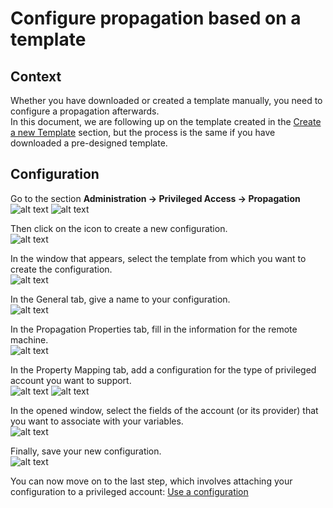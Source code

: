 ﻿# Configure propagation based on a template

## Context

Whether you have downloaded or created a template manually, you need to configure a propagation afterwards.   
In this document, we are following up on the template created in the [Create a new Template](./Create-A-Template.md) section, but the process is the same if you have downloaded a pre-designed template.

## Configuration

Go to the section **Administration -> Privileged Access -> Propagation**   
![alt text](../Images/propagation-scripts/admin-privileged-access-menu.png)
![alt text](../Images/propagation-scripts/propagation-menu.png)

Then click on the icon to create a new configuration.   
![alt text](../Images/propagation-scripts/configuration/config-step1.png)

In the window that appears, select the template from which you want to create the configuration.   
![alt text](../Images/propagation-scripts/configuration/config-step2.png)

In the General tab, give a name to your configuration.   
![alt text](../Images/propagation-scripts/configuration/config-step3.png)

In the Propagation Properties tab, fill in the information for the remote machine.   
![alt text](../Images/propagation-scripts/configuration/config-step4.png)

In the Property Mapping tab, add a configuration for the type of privileged account you want to support.   
![alt text](../Images/propagation-scripts/configuration/config-step5.png)
![alt text](../Images/propagation-scripts/configuration/config-step6.png)

In the opened window, select the fields of the account (or its provider) that you want to associate with your variables.   
![alt text](../Images/propagation-scripts/configuration/config-step7.png)

Finally, save your new configuration.   
![alt text](../Images/propagation-scripts/configuration/config-step8.png)

You can now move on to the last step, which involves attaching your configuration to a privileged account: [Use a configuration](./Use-A-Configuration.md)